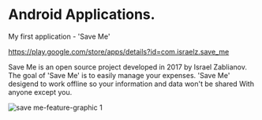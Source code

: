# Android Applications.

My first application - 'Save Me' 

https://play.google.com/store/apps/details?id=com.israelz.save_me

Save Me is an open source project developed in 2017 by Israel Zablianov.
The goal of 'Save Me' is to easily manage your expenses.
'Save Me' desigend to work offline so your information and data won't be shared
With anyone except you.

![save me-feature-graphic 1](https://cloud.githubusercontent.com/assets/20207244/26676498/b4b69acc-46d0-11e7-81bb-3827b0f52c1f.png)

